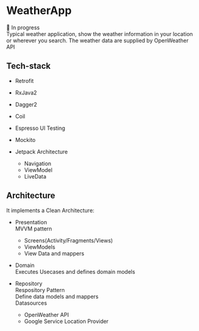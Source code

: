 # WeatherApp  
🚧 In progress  
Typical weather application, show the weather information in your location or wherever you search.
The weather data are supplied by OpenWeather API

## Tech-stack
* Retrofit
* RxJava2
* Dagger2
* Coil 
* Espresso UI Testing
* Mockito
* Jetpack Architecture

   - Navigation 
   - ViewModel
   - LiveData

## Architecture
It implements a Clean Architecture:

* Presentation  
  MVVM pattern 
  - Screens(Activity/Fragments/Views)
  - ViewModels
  - View Data and mappers

* Domain  
  Executes Usecases and defines domain models
  
* Repository  
  Respository Pattern  
  Define data models and mappers  
  Datasources 
   - OpenWeather API
   - Google Service Location Provider
  


